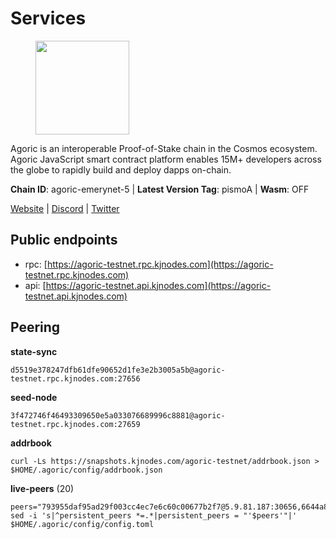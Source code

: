 # Services

<figure><img src="https://raw.githubusercontent.com/kj89/testnet_manuals/main/pingpub/logos/agoric.png" width="150" alt=""><figcaption></figcaption></figure>

Agoric is an interoperable Proof-of-Stake chain in the Cosmos ecosystem.  Agoric JavaScript smart contract platform enables 15M+ developers across the  globe to rapidly build and deploy dapps on-chain.

**Chain ID**: agoric-emerynet-5 | **Latest Version Tag**: pismoA | **Wasm**: OFF

[Website](https://agoric.com) | [Discord](https://discord.com/invite/qDW8DRes4s) | [Twitter](https://twitter.com/agoric)


## Public endpoints

* rpc: [https://agoric-testnet.rpc.kjnodes.com](https://agoric-testnet.rpc.kjnodes.com)
* api: [https://agoric-testnet.api.kjnodes.com](https://agoric-testnet.api.kjnodes.com)

## Peering

**state-sync**

```
d5519e378247dfb61dfe90652d1fe3e2b3005a5b@agoric-testnet.rpc.kjnodes.com:27656
```

**seed-node**

```
3f472746f46493309650e5a033076689996c8881@agoric-testnet.rpc.kjnodes.com:27659
```

**addrbook**
```
curl -Ls https://snapshots.kjnodes.com/agoric-testnet/addrbook.json > $HOME/.agoric/config/addrbook.json
```

**live-peers** (20)
```
peers="793955daf95ad29f003cc4ec7e6c60c00677b2f7@5.9.81.187:30656,6644a86094a0cb0152f83aed74357c439657770b@185.239.209.79:26656,a875ef614b3902dd567be2076f18239681f24e35@185.146.148.112:26656,e5d3db7a51d3fb40a4855d6677318944faf7d5f2@142.132.191.166:26656,d5519e378247dfb61dfe90652d1fe3e2b3005a5b@65.109.68.190:27656,a3a1e6c7a9ceec632c22769a9e369d05a796dc24@65.108.79.246:26709,fd9d8063921531990cfebb72d5adadf276484e8d@13.215.217.74:26656,6f9e22eba0130f1a29c25e28beeae69b2621a403@35.226.248.0:26656,fb86a0993c694c981a28fa1ebd1fd692f345348b@35.238.67.135:26656,42084028a65c5d609793ffc618d1dcbf374fc301@65.109.28.219:14456,a5b991654d0723e038d3723b1345b2a288d49146@38.242.156.28:26656,8dfb920cdc2eba42b688f44fdd26e12dabfbb6a9@95.217.130.111:27656,c63cc83797e108ee7881209dd1545671a5e92ea6@35.226.207.157:26656,c72d05f83b53dc7f6c55d7d3e67c304716d27d80@116.202.227.117:27656,7b1cafa0879374125c623d854bcc0cb9cd98729e@185.213.25.151:26656,53ae0b0710f2f32aa60717953a51e60a7ad7b1c5@35.238.211.8:26656,32f7fbecd40b420d592ac460703c4ac647875566@65.109.23.238:26656,98e1069b1cfc445e377eda6a0eadd94f7877065d@162.55.169.76:26656,436c0ba39a5310df2538ae236aacfd7bcd4e1893@65.108.124.57:37656,e1bcd9d4c82c4b7d04c123d963855e5ae7d58b39@209.34.205.57:26656"
sed -i 's|^persistent_peers *=.*|persistent_peers = "'$peers'"|' $HOME/.agoric/config/config.toml
```
